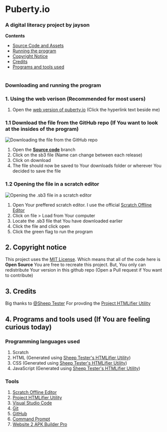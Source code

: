 # Puberty.io
### A digital literacy project by jayson

**Contents**
* [Source Code and Assets](https://github.com/iamjaysondt/puberty.io/tree/source-code)
* [Running the program](https://github.com/iamjaysondt/puberty.io#downloading-and-running-the-program)
* [Copyright Notice](https://github.com/iamjaysondt/puberty.io#2-copyright-notice)
* [Credits](https://github.com/iamjaysondt/puberty.io#3-credits)
* [Programs and tools used]()
#
### Downloading and running the program
### 1. Using the web verison (Recommended for most users)

1. Open the [web version of puberty.io](https://iamjaysondt.github.io/puberty.io/) (Click the hyperlink text beside me)

### 1.1 Download the file from the GitHub repo (If You want to look at the insides of the program)

![Downloading the file from the GitHub repo](https://github.com/iamjaysondt/jayson-dl-project-t1/blob/main/Download%20file.gif)

1. Open the [**Source code**](https://github.com/iamjaysondt/jayson-dl-project-t1/tree/source-code) branch
2. Click on the sb3 file (Name can change between each release)
3. Click on download
4. The file should now be saved to Your downloads folder or wherever You decided to save the file

### 1.2 Opening the file in a scratch editor

![Opening the .sb3 file in a scratch editor](https://github.com/iamjaysondt/jayson-dl-project-t1/blob/main/Open%20file.gif)

1. Open Your preffered scratch editor. I use the official [Scratch Offline Editor](https://scratch.mit.edu/download)
3. Click on file > Load from Your computer
4. Locate the .sb3 file that You have downloaded earlier
5. Click the file and click open
6. Click the green flag to run the program

## 2. Copyright notice

This project uses the [MIT License](https://github.com/iamjaysondt/jayson-dl-project-t1/blob/main/LICENSE.md). Which means that all of the code here is **Open Source** You are free to recreate this project. But, You only can redistribute Your version in this github repo (Open a Pull request if You want to contribute)

## 3. Credits

Big thanks to [@Sheep Tester](https://github.com/SheepTester) For provding the [Project HTMLifier Utility](https://sheeptester.github.io/htmlifier/)

## 4. Programs and tools used (If You are feeling curious today)
### Programming languages used
1. Scratch
2. HTML (Generated using [Sheep Tester's HTMLifier Utility](https://sheeptester.github.io/htmlifier/))
3. CSS (Generated using [Sheep Tester's HTMLifier Utility](https://sheeptester.github.io/htmlifier/))
4. JavaScript (Generated using [Sheep Tester's HTMLifier Utility](https://sheeptester.github.io/htmlifier/))

### Tools
1. [Scratch Offline Editor](https://scratch.mit.edu/download)
2. [Project HTMLifier Utility](https://sheeptester.github.io/htmlifier/)
3. [Visual Studio Code](https://code.visualstudio.com/)
4. [Git](https://git-scm.com/)
5. [GitHub](https://github.com/)
6. [Command Prompt](https://en.wikipedia.org/wiki/Cmd.exe)
7. [Website 2 APK Builder Pro](https://websitetoapk.com/download.html)
